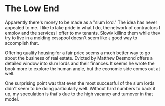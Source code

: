 # The Low End

Apparently there's money to be made as a "slum lord."  The idea has never appealed to me.  I like to take pride in what I do, the network of contractors I employ and the services I offer to my tenants.  Slowly killing them while they try to live in a molding cesspool doesn't seem like a good way to accomplish that.

Offering quality housing for a fair price seems a much better way to go about the business of real estate.  Evicted by Matthew Desmond offers a detailed window into slum lords and their finances.  It seems he wrote the book more to explore the human angle, but the economic side comes out at well.  

One surprising point was that even the most successful of the slum lords didn't seem to be doing particularly well.  Without hard numbers to back it up, my speculation is that's due to the high vacancy and turnover in that model.
